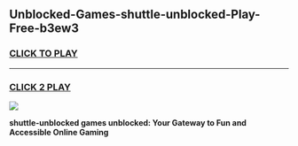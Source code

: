 
## Unblocked-Games-shuttle-unblocked-Play-Free-b3ew3
<h3>
<a href="https://premium76.site?title=shuttle-unblocked&ref=18A1">CLICK TO PLAY</a></h3>
<hr>

<h3>
<a href="https://premium76.site?title=shuttle-unblocked&ref=18A1">CLICK 2 PLAY</a>
  
</h3>

<a href="https://premium76.site?title=shuttle-unblocked&ref=18A1"><img src="https://clearcache.store/games.png"></a>


**shuttle-unblocked games unblocked: Your Gateway to Fun and Accessible Online Gaming**
